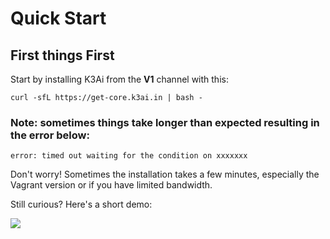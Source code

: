 # Quick Start

## First things First

Start by installing K3Ai from the **V1** channel with this:

```text
curl -sfL https://get-core.k3ai.in | bash -
```

### **Note: sometimes things take longer than expected resulting in the error below:**

```text
error: timed out waiting for the condition on xxxxxxx
```

Don't worry! Sometimes the installation takes a few minutes, especially the Vagrant version or if you have limited bandwidth.

Still curious? Here's a short demo:

![](.gitbook/assets/aio.gif)

